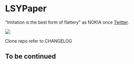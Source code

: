 # LSYPaper
"Imitation is the best form of flattery" as NOKIA once [Twitter](https://twitter.com/lumiauk/status/377483408043036672).

![](https://github.com/allsome/LSYPaper/blob/master/LSYPaper/LSYPaper.gif)

Clone repo refer to CHANGELOG
## To be continued
